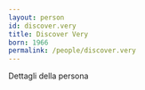 ```yaml
---
layout: person
id: discover.very
title: Discover Very
born: 1966
permalink: /people/discover.very
---
```


Dettagli della persona 